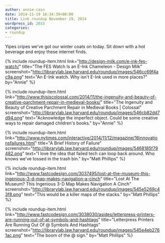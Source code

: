 ```yaml
---
author: annie-cain
date: 2014-11-19 16:34:39+00:00
title: Link roundup November 19, 2014
wordpress_id: 2033
categories:
- roundup
---
```


Yipes cripes we've got our winter coats on today. Sit down with a hot beverage and enjoy these internet finds.

{% include roundup-item.html
  link="http://design-milk.com/e-ink-fes-watch/"
  title="The FES Watch Is an E-Ink Chameleon - Design Milk"
  screenshot="http://librarylab.law.harvard.edu/roundup/images/546cc69f4ac9a.png"
  text="An E-Ink watch. Why isn't E-Ink used in more places?"
  by="Annie"
%}

{% include roundup-item.html
  link="http://www.thisiscolossal.com/2014/11/the-ingenuity-and-beauty-of-creative-parchment-repair-in-medieval-books/"
  title="The Ingenuity and Beauty of Creative Parchment Repair in Medieval Books | Colossal"
  screenshot="http://librarylab.law.harvard.edu/roundup/images/546cb82dd7d94.png"
  text="Acknowledge the imperfect object. Could be some creative ways to repair damaged children's books."
  by="Annie"
%}

{% include roundup-item.html
  link="http://www.nytimes.com/interactive/2014/11/12/magazine/16innovationsfailures.html"
  title="A Brief History of Failure"
  screenshot="http://librarylab.law.harvard.edu/roundup/images/5468185f79482.png"
  text="I love the idea that failed tech can loop back around. Who knows we've tossed in the trash bin."
  by="Matt Phillips"
%}

{% include roundup-item.html
  link="http://www.fastcodesign.com/3037495/lost-at-the-museum-this-ingenious-3-d-map-makes-navigation-a-cinch"
  title="Lost At The Museum? This Ingenious 3-D Map Makes Navigation A Cinch"
  screenshot="http://librarylab.law.harvard.edu/roundup/images/545e5269c43f8.png"
  text="This would be a killer maps of the stacks."
  by="Matt Phillips"
%}

{% include roundup-item.html
  link="http://www.fastcodesign.com/3038030/asides/letterpress-printers-are-running-out-of-at-symbols-and-hashtags"
  title="Letterpress Printers Are Running Out Of @ Symbols And Hashtags"
  screenshot="http://librarylab.law.harvard.edu/roundup/images/545e4eb2761ac.png"
  text="The boom of the @ sign."
  by="Matt Phillips"
%}
